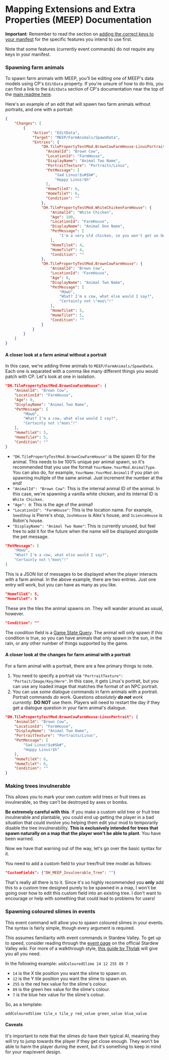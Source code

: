 # Mapping Extensions and Extra Properties (MEEP) Documentation
**Important**: Remember to read the section on [adding the correct keys to your manifest](../readme.md#Adding-MEEP-feature-keys-to-your-manifest) for the specific features you intend to use first.

Note that some features (currently event commands) do *not* require any keys in your manifest.

### Spawning farm animals

To spawn farm animals with MEEP, you'll be editing one of MEEP's data models using CP's `EditData` property. If you're unsure of how to do this, you can find a link to the `EditData` section of CP's documentation near the top of the [main readme here](../readme.md#Using-the-features).

Here's an example of an edit that will spawn two farm animals without portraits, and one with a portrait:

```json
{
    "Changes": [
        {
            "Action": "EditData",
            "Target": "MEEP/FarmAnimals/SpawnData",
            "Entries": {
                "DH.TilePropertyTestMod.BrownCowFarmHouse-LinusPortrait": {
                  "AnimalId": "Brown Cow",
                  "LocationId": "FarmHouse",
                  "DisplayName": "Animal Two Name",
                  "PortraitTexture": "Portraits/Linus",
                  "PetMessage": [
                      "Sad Linus!$s#$b#",
                      "Happy Linus!$h"
                  ],
                  "HomeTileX": 6,
                  "HomeTileY": 6,
                  "Condition": ""
                },
                "DH.TilePropertyTestMod.WhiteChickenFarmHouse": {
                    "AnimalId": "White Chicken",
                    "Age": 100,
                    "LocationId": "FarmHouse",
                    "DisplayName": "Animal One Name",
                    "PetMessage": [
                        "I'm a very old chicken, so you won't get an UwU from me!"
                    ],
                    "HomeTileX": 4,
                    "HomeTileY": 4,
                    "Condition": ""
                },
                "DH.TilePropertyTestMod.BrownCowFarmHouse": {
                    "AnimalId": "Brown Cow",
                    "LocationId": "FarmHouse",
                    "Age": 0,
                    "DisplayName": "Animal Two Name",
                    "PetMessage": [
                        "MUwU",
                        "What? I'm a cow, what else would I say?",
                        "Certainly not \"moo\"!"
                    ],
                    "HomeTileX": 5,
                    "HomeTileY": 5,
                    "Condition": ""
                }
            }
        }
    ]
}
```

#### A closer look at a farm animal without a portrait
In this case, we're adding three animals to `MEEP/FarmAnimals/SpawnData`. Each one is separated with a comma like many different things you would patch with CP.
Let's look at one in isolation.

```json
"DH.TilePropertyTestMod.BrownCowFarmHouse": {
    "AnimalId": "Brown Cow",
    "LocationId": "FarmHouse",
    "Age": 0,
    "DisplayName": "Animal Two Name",
    "PetMessage": [
        "MUwU",
        "What? I'm a cow, what else would I say?",
        "Certainly not \"moo\"!"
    ],
    "HomeTileX": 5,
    "HomeTileY": 5,
    "Condition": ""
}
```

* `"DH.TilePropertyTestMod.BrownCowFarmHouse"` is the spawn ID for the animal. This needs to be 100% unique per animal spawn, so it's recommended that you use the format `YourName.YourMod.AnimalType`. You can also do, for example, `YourName.YourMod.Animal1` if you plan on spawning multiple of the same animal. Just increment the number at the end!
* `"AnimalId": "Brown Cow"`: This is the internal animal ID of the animal. In this case, we're spawning a vanilla white chicken, and its internal ID is `White Chicken`.
* `"Age": 0`: This is the age of the animal!
* `"LocationId": "FarmHouse"`: This is the location name. For example, `SeedShop` is Pierre's shop, `JoshHouse` is Alex's house, and `ScienceHouse` is Robin's house.
* `"DisplayName": "Animal Two Name"`: This is currently unused, but feel free to add it for the future when the name will be displayed alongside the pet message.
```json
"PetMessage": [
    "MUwU",
    "What? I'm a cow, what else would I say?",
    "Certainly not \"moo\"!"
]
```

This is a JSON list of messages to be displayed when the player interacts with a farm animal. In the above example, there are two entries. Just one entry will work, but you can have as many as you like.

```json
"HomeTileX": 5,
"HomeTileY": 5
```

These are the tiles the animal spawns on. They will wander around as usual, however.

```json
"Condition": ""
```

The condition field is a [Game State Query](https://stardewvalleywiki.com/Modding:Migrate_to_Stardew_Valley_1.6#Game_state_queries). The animal will only spawn if this condition is true, so you can have animals that only spawn in the sun, in the rain, or any other number of things supported by the game.

#### A closer look at the changes for farm animal with a portrait
For a farm animal with a portrait, there are a few primary things to note.
1) You need to specify a portrait via `"PortraitTexture": "Portait/Image/Key/Here"`. In this case, it gets Linus's portrait, but you can use any loaded image that matches the format of an NPC portrait.
2) You can use *some* dialogue commands in farm animals with a portrait. Portrait commands *do* work. Questions *absolutely **do not** work currently*. **DO NOT** use them. Players will need to restart the day if they get a dialogue question in your farm animal's dialogue.

```json
"DH.TilePropertyTestMod.BrownCowFarmHouse-LinusPortrait": {
    "AnimalId": "Brown Cow",
    "LocationId": "FarmHouse",
    "DisplayName": "Animal Two Name",
    "PortraitTexture": "Portraits/Linus",
    "PetMessage": [
        "Sad Linus!$s#$b#",
        "Happy Linus!$h"
    ],
    "HomeTileX": 6,
    "HomeTileY": 6,
    "Condition": ""
}
```
### Making trees invulnerable

This allows you to mark your own custom wild trees or fruit trees as invulnerable, so they can't be destroyed by axes or bombs.

**Be extremely careful with this**. If you make a custom wild tree or fruit tree invulnerable and plantable, you could end up getting the player in a bad situation that could involve you helping them edit your mod to temporarily disable the tree invulnerability. **This is exclusively intended for trees that spawn naturally on a map that the player won't be able to plant**. You have been warned.

Now we have that warning out of the way, let's go over the basic syntax for it.

You need to add a custom field to your tree/fruit tree model as follows:

```json
"CustomFields": {"DH_MEEP_Invulnerable_Tree": ""}
```

That's really all there is to it. Since it's so highly recommended you **only** add this to a custom tree designed purely to be spawned in a map, I won't be going over how to edit this custom field into an existing tree. I don't want to encourage or help with something that could lead to problems for users!

### Spawning coloured slimes in events

This event command will allow you to spawn coloured slimes in your events. The syntax is fairly simple, though every argument is required.

This assumes familiarity with event commands in Stardew Valley. To get up to speed, consider reading through the [event page](<https://stardewvalleywiki.com/Modding:Event_data>) on the official Stardew Valley wiki. For more of a walkthrough style, [this guide by Thylak](<https://stardewmodding.wiki.gg/wiki/Events_for_Everyone>) will give you all you need.

In the following example:
`addColouredSlime 14 12 255 89 7`

* `14` is the X tile position you want the slime to spawn on.
* `12` is the Y tile position you want the slime to spawn on.
* `255` is the red hex value for the slime's colour.
* `89` is the green hex value for the slime's colour.
* `7` is the blue hex value for the slime's colour.

So, as a template:

`addColouredSlime tile_x tile_y red_value green_value blue_value`
#### Caveats

It's important to note that the slimes *do* have their typical AI, meaning they will try to jump towards the player if they get close enough. They won't be able to harm the player during the event, but it's something to keep in mind for your map/event design.
